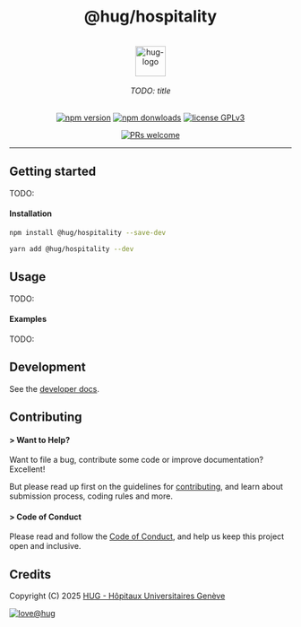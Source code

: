 <h1 align="center">
    @hug/hospitality
</h1>

<p align="center">
    <br/>
    <a href="https://www.hug.ch">
        <img src="https://cdn.hug.ch/svgs/hug/hug-logo-horizontal.svg" alt="hug-logo" height="54px" />
    </a>
    <br/><br/>
    <i>TODO: title</i>
    <br/><br/>
</p>

<p align="center">
    <a href="https://www.npmjs.com/package/@hug/hospitality">
        <img src="https://img.shields.io/npm/v/@hug/hospitality.svg?color=blue&logo=npm" alt="npm version" /></a>
    <a href="https://npmcharts.com/compare/@hug/hospitality?minimal=true">
        <img src="https://img.shields.io/npm/dw/@hug/hospitality.svg?color=blue&logo=npm" alt="npm donwloads" /></a>
    <a href="https://github.com/dsi-hug/hospitality/blob/main/LICENSE">
        <img src="https://img.shields.io/badge/license-GPLv3-ff69b4.svg" alt="license GPLv3" /></a>
</p>

<p align="center">
    <a href="https://github.com/dsi-hug/hospitality/blob/main/CONTRIBUTING.md#-submitting-a-pull-request-pr">
        <img src="https://img.shields.io/badge/PRs-welcome-brightgreen.svg" alt="PRs welcome" /></a>
</p>

<hr/>

## Getting started

TODO:

#### Installation

```sh
npm install @hug/hospitality --save-dev
```

```sh
yarn add @hug/hospitality --dev
```


## Usage

TODO:

#### Examples

TODO:


## Development

See the [developer docs][developer].


## Contributing

#### > Want to Help?

Want to file a bug, contribute some code or improve documentation? Excellent!

But please read up first on the guidelines for [contributing][contributing], and learn about submission process, coding rules and more.

#### > Code of Conduct

Please read and follow the [Code of Conduct][codeofconduct], and help us keep this project open and inclusive.


## Credits

Copyright (C) 2025 [HUG - Hôpitaux Universitaires Genève][dsi-hug]

[![love@hug](https://img.shields.io/badge/@hug-%E2%9D%A4%EF%B8%8Flove-magenta)][dsi-hug]




[developer]: https://github.com/dsi-hug/hospitality/blob/main/DEVELOPER.md
[contributing]: https://github.com/dsi-hug/hospitality/blob/main/CONTRIBUTING.md
[codeofconduct]: https://github.com/dsi-hug/hospitality/blob/main/CODE_OF_CONDUCT.md
[dsi-hug]: https://github.com/dsi-hug
